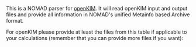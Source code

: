 This is a NOMAD parser for [openKIM](https://openkim.org/). It will read openKIM input and
output files and provide all information in NOMAD's unified Metainfo based Archive format.

For openKIM please provide at least the files from this table if applicable to your
calculations (remember that you can provide more files if you want):




